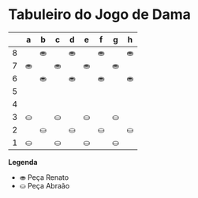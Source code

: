 # Tabuleiro do Jogo de Dama

|   | a | b | c | d | e | f | g | h |
|---|---|---|---|---|---|---|---|---|
| 8 |   | ⛂ |   | ⛂ |   | ⛂ |   | ⛂ |
| 7 | ⛂ |   | ⛂ |   | ⛂ |   | ⛂ |   |
| 6 |   | ⛂ |   | ⛂ |   | ⛂ |   | ⛂ |
| 5 |   |   |   |   |   |   |   |   |
| 4 |   |   |   |   |   |   |   |   |
| 3 | ⛀ |   | ⛀ |   | ⛀ |   | ⛀ |   |
| 2 |   | ⛀ |   | ⛀ |   | ⛀ |   | ⛀ |
| 1 | ⛀ |   | ⛀ |   | ⛀ |   | ⛀ |   |

**Legenda**

- ⛂ Peça Renato
- ⛀ Peça Abraão